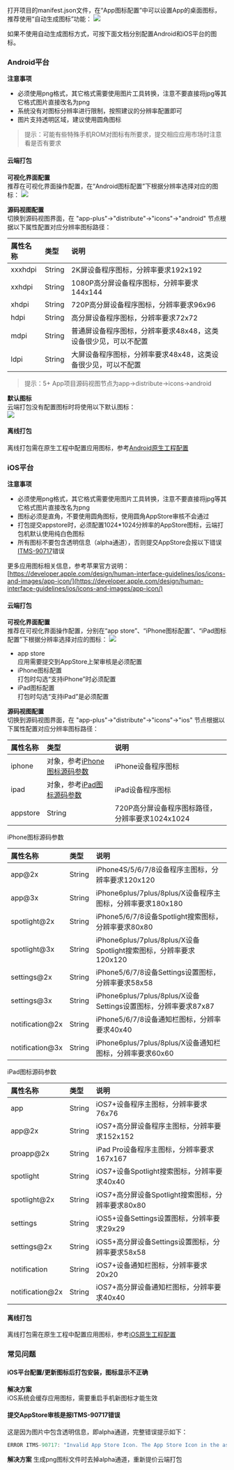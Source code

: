 打开项目的manifest.json文件，在“App图标配置”中可以设置App的桌面图标，推荐使用“自动生成图标”功能：
![](https://partner-dcloud-native.oss-cn-hangzhou.aliyuncs.com/images/uniapp/icons/auto.png)

如果不使用自动生成图标方式，可按下面文档分别配置Android和iOS平台的图标。

### Android平台
**注意事项**  
- 必须使用png格式，其它格式需要使用图片工具转换，注意不要直接将jpg等其它格式图片直接改名为png
- 系统没有对图标分辨率进行限制，按照建议的分辨率配置即可
- 图片支持透明区域，建议使用圆角图标

> 提示：可能有些特殊手机ROM对图标有所要求，提交相应应用市场时注意看是否有要求

#### 云端打包  
**可视化界面配置**  
推荐在可视化界面操作配置，在“Android图标配置”下根据分辨率选择对应的图标：
![](https://partner-dcloud-native.oss-cn-hangzhou.aliyuncs.com/images/uniapp/icons/android.png)

**源码视图配置**  
切换到源码视图界面，在 "app-plus"->"distribute"->"icons"->"android" 节点根据以下属性配置对应分辨率图标路径：

|属性名称|类型|说明|
|:-|:-|:-|
|xxxhdpi|String|2K屏设备程序图标，分辨率要求192x192|
|xxhdpi|String|1080P高分屏设备程序图标，分辨率要求144x144|
|xhdpi|String|720P高分屏设备程序图标，分辨率要求96x96|
|hdpi|String|高分屏设备程序图标，分辨率要求72x72|
|mdpi|String|普通屏设备程序图标，分辨率要求48x48，这类设备很少见，可以不配置|
|ldpi|String|大屏设备程序图标，分辨率要求48x48，这类设备很少见，可以不配置|

> 提示：5+ App项目源码视图节点为app->distribute->icons->android

**默认图标**  
云端打包没有配置图标时将使用以下默认图标：  
![](https://partner-dcloud-native.oss-cn-hangzhou.aliyuncs.com/images/uniapp/icons/def-android.png)


#### 离线打包
离线打包需在原生工程中配置应用图标，参考[Android原生工程配置](https://nativesupport.dcloud.net.cn/AppDocs/usesdk/android?id=icons)



### iOS平台
**注意事项**  
- 必须使用png格式，其它格式需要使用图片工具转换，注意不要直接将jpg等其它格式图片直接改名为png
- 图标必须是直角，不要使用圆角图标，使用圆角AppStore审核不会通过
- 打包提交appstore时，必须配置1024*1024分辨率的AppStore图标，云端打包机默认使用纯白色图标
- 所有图标不要包含透明信息（alpha通道），否则提交AppStore会报以下错误[ITMS-90717](#itms90717)错误

更多应用图标相关信息，参考苹果官方说明：[https://developer.apple.com/design/human-interface-guidelines/ios/icons-and-images/app-icon/](https://developer.apple.com/design/human-interface-guidelines/ios/icons-and-images/app-icon/)

#### 云端打包  
**可视化界面配置**  
推荐在可视化界面操作配置，分别在“app store”、“iPhone图标配置”、“iPad图标配置”下根据分辨率选择对应的图标：
![](https://partner-dcloud-native.oss-cn-hangzhou.aliyuncs.com/images/uniapp/icons/ios.png)

- app store  
应用需要提交到AppStore上架审核是必须配置
- iPhone图标配置  
打包时勾选“支持iPhone”时必须配置
- iPad图标配置  
打包时勾选“支持iPad”是必须配置

**源码视图配置**  
切换到源码视图界面，在 "app-plus"->"distribute"->"icons"->"ios" 节点根据以下属性配置对应分辨率图标路径：

|属性名称|类型|说明|
|:-|:-|:-|
|iphone|对象，参考[iPhone图标源码参数](#iphone)|iPhone设备程序图标
|ipad|对象，参考[iPad图标源码参数](#ipad)|iPad设备程序图标|
|appstore|String|720P高分屏设备程序图标路径，分辨率要求1024x1024|

<a id="iphone"/>
iPhone图标源码参数

|属性名称|类型|说明|
|:-|:-|:-|
|app@2x|String|iPhone4S/5/6/7/8设备程序主图标，分辨率要求120x120|
|app@3x|String|iPhone6plus/7plus/8plus/X设备程序主图标，分辨率要求180x180|
|spotlight@2x|String|iPhone5/6/7/8设备Spotlight搜索图标，分辨率要求80x80|
|spotlight@3x|String|iPhone6plus/7plus/8plus/X设备Spotlight搜索图标，分辨率要求120x120|
|settings@2x|String|iPhone5/6/7/8设备Settings设置图标，分辨率要求58x58|
|settings@3x|String|iPhone6plus/7plus/8plus/X设备Settings设置图标，分辨率要求87x87|
|notification@2x|String|iPhone5/6/7/8设备通知栏图标，分辨率要求40x40|
|notification@3x|String|iPhone6plus/7plus/8plus/X设备通知栏图标，分辨率要求60x60|
                    
<a id="ipad"/>
iPad图标源码参数

|属性名称|类型|说明|
|:-|:-|:-|
|app|String|iOS7+设备程序主图标，分辨率要求76x76|
|app@2x|String|iOS7+高分屏设备程序主图标，分辨率要求152x152|
|proapp@2x|String|iPad Pro设备程序主图标，分辨率要求167x167|
|spotlight|String|iOS7+设备Spotlight搜索图标，分辨率要求40x40|
|spotlight@2x|String|iOS7+高分屏设备Spotlight搜索图标，分辨率要求80x80|
|settings|String|iOS5+设备Settings设置图标，分辨率要求29x29|
|settings@2x|String|iOS5+高分屏设备Settings设置图标，分辨率要求58x58|
|notification|String|iOS7+设备通知栏图标，分辨率要求20x20|
|notification@2x|String|iOS7+高分屏设备通知栏图标，分辨率要求40x40|


#### 离线打包
离线打包需在原生工程中配置应用图标，参考[iOS原生工程配置](https://nativesupport.dcloud.net.cn/AppDocs/usesdk/ios?id=%e9%85%8d%e7%bd%ae%e5%ba%94%e7%94%a8%e7%9a%84%e5%9b%be%e6%a0%87)



### 常见问题
#### iOS平台配置/更新图标后打包安装，图标显示不正确  
**解决方案**  
iOS系统会缓存应用图标，需要重启手机新图标才能生效

<a id="itms90717"/>

#### 提交AppStore审核是报ITMS-90717错误
这是因为图片中包含透明信息，即alpha通道，完整错误提示如下：
```javascript
ERROR ITMS-90717: "Invalid App Store Icon. The App Store Icon in the asset catalog in 'HBuilder.app' can't be transparent nor contain an alpha channel."
```
**解决方案** 
生成png图标文件时去掉alpha通道，重新提价云端打包

